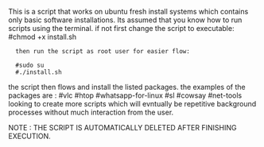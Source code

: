 This is a script that works on ubuntu fresh 
install systems which contains
only basic software installations.
Its assumed that you know how to run scripts using the terminal.
if not first change the script to executable:
      #chmod +x install.sh

      then run the script as root user for easier flow:

      #sudo su
      #./install.sh
the script then flows and install the listed packages.
the examples of the packages are :
      #vlc
      #htop
      #whatsapp-for-linux
      #sl
      #cowsay
      #net-tools
looking to create more scripts which will evntually be repetitive background processes 
without much interaction from the user.


NOTE : THE SCRIPT IS AUTOMATICALLY DELETED AFTER FINISHING EXECUTION.
